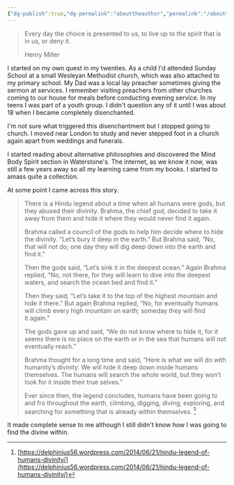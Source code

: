 ```yaml
---
{"dg-publish":true,"dg-permalink":"abouttheauthor","permalink":"/abouttheauthor/","dgHomeLink":true,"dgPassFrontmatter":false}
---
```



> Every day the choice is presented to us, to live up to the spirit that is in us, or deny it.
> 
> Henry Miller

I started on my own quest in my twenties. As a child I'd attended Sunday School at a small Wesleyan Methodist church, which was also attached to my primary school. My Dad was a local lay preacher sometimes giving the sermon at services. I remember visiting preachers from other churches coming to our house for meals before conducting evening service. In my teens I was part of a youth group. I didn't question any of it until I was about 18 when I became completely disenchanted.

I'm not sure what triggered this disenchantment but I stopped going to church. I moved near London to study and never stepped foot in a church again apart from weddings and funerals.

I started reading about alternative philosophies and discovered the Mind Body Spirit section in Waterstone's. The internet, as we know it now, was still a few years away so all my learning came from my books. I started to amass quite a collection.

At some point I came across this story.

> There is a Hindu legend about a time when all humans were gods, but they abused their divinity. Brahma, the chief god, decided to take it away from them and hide it where they would never find it again.
> 
> Brahma called a council of the gods to help him decide where to hide the divinity. “Let’s bury it deep in the earth.” But Brahma said, “No, that will not do; one day they will dig deep down into the earth and find it.”
> 
> Then the gods said, “Let’s sink it in the deepest ocean.” Again Brahma replied, “No, not there, for they will learn to dive into the deepest waters, and search the ocean bed and find it.”
> 
> Then they said, “Let’s take it to the top of the highest mountain and hide it there.” But again Brahma replied, “No, for eventually humans will climb every high mountain on earth; someday they will find it again.”
> 
> The gods gave up and said, “We do not know where to hide it, for it seems there is no place on the earth or in the sea that humans will not eventually reach.”
> 
> Brahma thought for a long time and said, “Here is what we will do with humanity’s divinity. We will hide it deep down inside humans themselves. The humans will search the whole world, but they won’t look for it inside their true selves.”
> 
> Ever since then, the legend concludes, humans have been going to and fro throughout the earth, climbing, digging, diving, exploring, and searching for something that is already within themselves. [^1]

It made complete sense to me although I still didn't know how I was going to find the divine within.

[^1]: [https://delphinius56.wordpress.com/2014/06/21/hindu-legend-of-humans-divinity/](https://delphinius56.wordpress.com/2014/06/21/hindu-legend-of-humans-divinity/)
